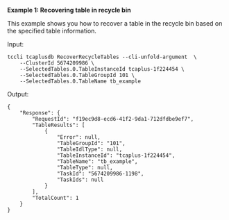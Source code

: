 **Example 1: Recovering table in recycle bin**

This example shows you how to recover a table in the recycle bin based on the specified table information.

Input: 

```
tccli tcaplusdb RecoverRecycleTables --cli-unfold-argument  \
    --ClusterId 5674209986 \
    --SelectedTables.0.TableInstanceId tcaplus-1f224454 \
    --SelectedTables.0.TableGroupId 101 \
    --SelectedTables.0.TableName tb_example
```

Output: 
```
{
    "Response": {
        "RequestId": "f19ec9d8-ecd6-41f2-9da1-712dfdbe9ef7",
        "TableResults": [
            {
                "Error": null,
                "TableGroupId": "101",
                "TableIdlType": null,
                "TableInstanceId": "tcaplus-1f224454",
                "TableName": "tb_example",
                "TableType": null,
                "TaskId": "5674209986-1198",
                "TaskIds": null
            }
        ],
        "TotalCount": 1
    }
}
```

